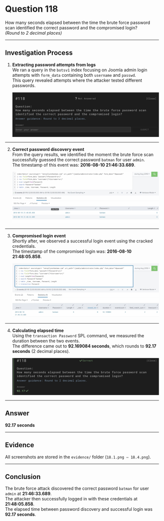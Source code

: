 # Question 118

How many seconds elapsed between the time the brute force password scan identified the correct password and the compromised login?  
*(Round to 2 decimal places)*

---

## Investigation Process

1. **Extracting password attempts from logs**  
   We ran a query in the `botsv1` index focusing on Joomla admin login attempts with `form_data` containing both `username` and `passwd`.  
   This query revealed attempts where the attacker tested different passwords.  

   ![Query execution](evidence/18.1.png)

---

2. **Correct password discovery event**  
   From the query results, we identified the moment the brute force scan successfully guessed the correct password `batman` for user `admin`.  
   The timestamp of this event was: **2016-08-10 21:46:33.689**.  

   ![Correct password found](evidence/18.2.png)

---

3. **Compromised login event**  
   Shortly after, we observed a successful login event using the cracked credentials.  
   The timestamp of the compromised login was: **2016-08-10 21:48:05.858**.  

   ![Login event](evidence/18.3.png)

---

4. **Calculating elapsed time**  
   Using the `transaction Password` SPL command, we measured the duration between the two events.  
   The difference came out to **92.169084 seconds**, which rounds to **92.17 seconds** (2 decimal places).  

   ![Duration calculation](evidence/18.4.png)

---

## Answer

**92.17 seconds**

---

## Evidence

All screenshots are stored in the `evidence/` folder (`18.1.png – 18.4.png`).

---

## Conclusion

The brute force attack discovered the correct password `batman` for user `admin` at **21:46:33.689**.  
The attacker then successfully logged in with these credentials at **21:48:05.858**.  
The elapsed time between password discovery and successful login was **92.17 seconds**.
